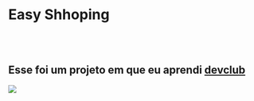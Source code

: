 <h1>Easy Shhoping</h1>
<br>
<br>
<h2>Esse foi um projeto em que eu aprendi <a href="https://rodolfomori.com.br/devclub">devclub</a></h2>
<img src="https://raw.githubusercontent.com/Kayoluis7/Easy-Shopping/49069d370b7487a92275771e695d47ff91633b31/.vscode/assets/Imagem%20do%20WhatsApp%20de%202025-06-04%20%C3%A0(s)%2023.06.08_09959f3d.jpg" />

